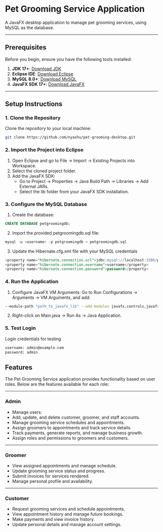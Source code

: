 # **Pet Grooming Service Application**

A JavaFX desktop application to manage pet grooming services, using MySQL as the database.

---

## **Prerequisites**
Before you begin, ensure you have the following tools installed:

1. **JDK 17+**: [Download JDK](https://www.oracle.com/java/technologies/javase-downloads.html)  
2. **Eclipse IDE**: [Download Eclipse](https://www.eclipse.org/downloads/)  
3. **MySQL 8.0+**: [Download MySQL](https://dev.mysql.com/downloads/)  
4. **JavaFX SDK 17+**: [Download JavaFX](https://gluonhq.com/products/javafx/)

---

## **Setup Instructions**

### **1. Clone the Repository**
Clone the repository to your local machine:
```bash
git clone https://github.com/nyashu/pet-grooming-desktop.git
```

### **2. Import the Project into Eclipse**
1. Open Eclipse and go to File → Import → Existing Projects into Workspace.
2. Select the cloned project folder.
3. Add the JavaFX SDK:
    - Go to Project → Properties → Java Build Path → Libraries → Add External JARs.
    - Select the lib folder from your JavaFX SDK installation.


### **3. Configure the MySQL Database**
1. Create the database:
```sql
CREATE DATABASE petgroomingdb;
```

2. Import the provided petgroomingdb.sql file:
```sql
mysql -u <username> -p petgroomingdb < petgroomingdb.sql
```

3. Update the Hibernate.cfg.xml file with your MySQL credentials
```sql
<property name="hibernate.connection.url">jdbc:mysql://localhost:3306/petgroomingdb</property>
<property name="hibernate.connection.username">username</property>
<property name="hibernate.connection.password">password</property>
```

### **4. Run the Application**
1. Configure JavaFX VM Arguments: Go to Run Configurations → Arguments → VM Arguments, and add:
```bash
--module-path "path_to_javafx_lib" --add-modules javafx.controls,javafx.fxml
```
2. Right-click on Main.java → Run As → Java Application.

### **5. Test Login**
Login credentials for testing
```bash
username: admin@example.com
password: admin
```

## **Features**

The Pet Grooming Service application provides functionality based on user roles. Below are the features available for each role:

---

### **Admin**
- Manage users:
- Add, update, and delete customer, groomer, and staff accounts.
- Manage grooming service schedules and appointments.
- Assign groomers to appointments and track service details.
- Track payments, generate reports, and manage business growth.
- Assign roles and permissions to groomers and customers.

---

### **Groomer**
- View assigned appointments and manage schedule.
- Update grooming service status and progress.
- Submit invoices for services rendered.
- Manage personal profile and availability.

---

### **Customer**
- Request grooming services and schedule appointments.
- View appointment history and manage future bookings.
- Make payments and view invoice history.
- Update personal details and manage account settings.


